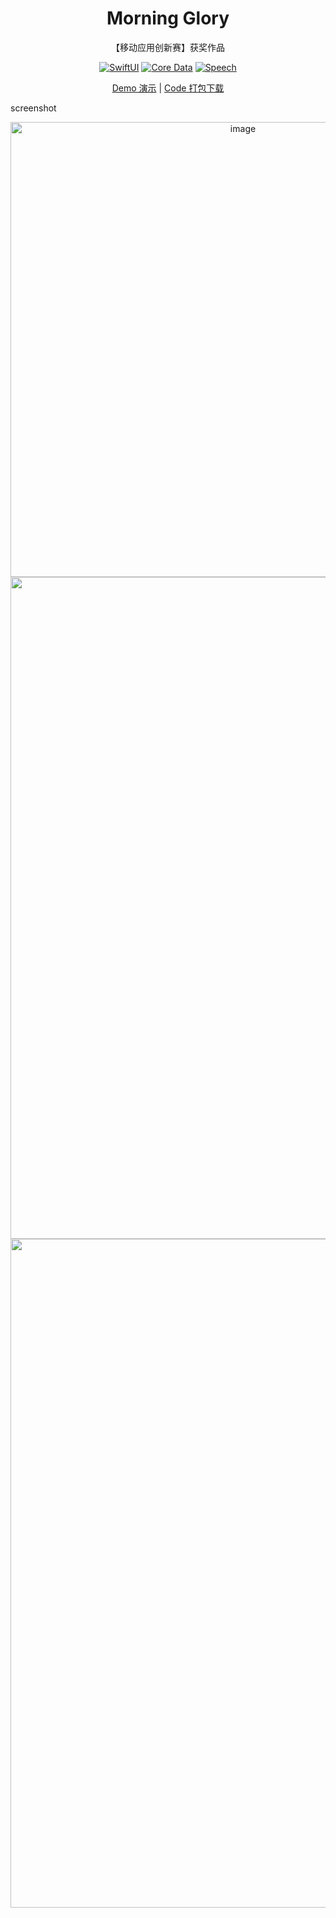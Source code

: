 <div align="center">
  <h1>Morning Glory</h1>
</div>

<div align="center">
  <p>【移动应用创新赛】获奖作品</p>
</div>

<div align="center">

[![SwiftUI](https://img.shields.io/badge/SwiftUI-2.0-blue?logo=swift&logoColor=white)](https://developer.apple.com/xcode/swiftui/) [![Core Data](https://img.shields.io/badge/Core%20Data-Enabled-blue?logo=xcode&logoColor=white)](https://developer.apple.com/documentation/coredata) [![Speech](https://img.shields.io/badge/Speech%20Recognition-Supported-green?logo=apple&logoColor=white)](https://developer.apple.com/documentation/speech)

</div>

<div align="center">

[Demo 演示](https://live.csdn.net/v/178750) | [Code 打包下载](https://dropover.cloud/39fd50) 

</div>

screenshot

<div align="center">
<img width="728" alt="image" src="https://github.com/bloodmooncode/MorningGlory/assets/57327735/f56ec1dc-fa47-4d44-9793-fd58b1883bec">
<img width="1059" alt="image" src="https://github.com/bloodmooncode/MorningGlory/assets/57327735/1f21c5f5-c7c5-4fe9-9acc-65093447b4ed">
<img width="1070" alt="image" src="https://github.com/bloodmooncode/MorningGlory/assets/57327735/2bac41e5-7f15-4921-b812-4625b1e9c7ba">

</div>
